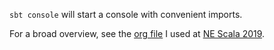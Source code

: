 `sbt console` will start a console with convenient imports.

For a broad overview, see the [org file](presentation.org) I used at [NE Scala 2019](https://nescala.io/talks.html#rubiks).

